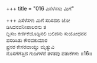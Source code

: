 +++
title = "016 ಎಸೆಳೆಸಳು ಮಿಗೆ"

+++
ಎಸೆಳೆಸಳು ಮಿಗೆ ಸರಿಸದಲಿ ಜೋ  
ಡಿಸಿದನವನೀಪಾಲರನು ತ  
ದ್ಬಿಸಜ ಕರ್ಣಿಕೆಯೊಡ್ಡಿನಲಿ ಬಲಿದನು ಸುಯೋಧನನ  
ಪಸರಿಸಿತು ಕೌರವಕುಮಾರ  
ಪ್ರಸರ ಕೇಸರವಾಯ್ತು ಮೃತ್ಯುವಿ  
ನೊಸಗೆಗೆತ್ತಿದ ಗುಡಿಗಳೆನೆ ತಳಿತವು ಪತಾಕೆಗಳು     ॥16॥